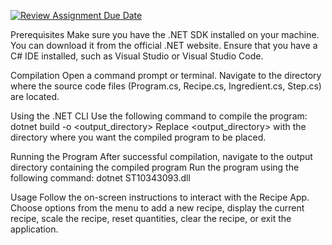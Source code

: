 [![Review Assignment Due Date](https://classroom.github.com/assets/deadline-readme-button-24ddc0f5d75046c5622901739e7c5dd533143b0c8e959d652212380cedb1ea36.svg)](https://classroom.github.com/a/gkmpH21R)

Prerequisites
Make sure you have the .NET SDK installed on your machine. You can download it from the official .NET website.
Ensure that you have a C# IDE installed, such as Visual Studio or Visual Studio Code.

Compilation
Open a command prompt or terminal.
Navigate to the directory where the source code files (Program.cs, Recipe.cs, Ingredient.cs, Step.cs) are located.

Using the .NET CLI
Use the following command to compile the program:
dotnet build -o <output_directory>
Replace <output_directory> with the directory where you want the compiled program to be placed.

Running the Program
After successful compilation, navigate to the output directory containing the compiled program
Run the program using the following command:
dotnet ST10343093.dll

Usage
Follow the on-screen instructions to interact with the Recipe App.
Choose options from the menu to add a new recipe, display the current recipe, scale the recipe, reset quantities, clear the recipe, or exit the application.




